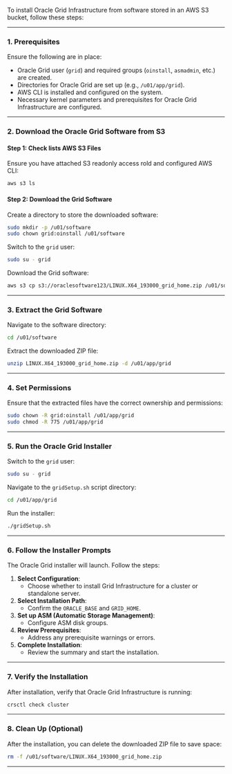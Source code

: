 To install Oracle Grid Infrastructure from software stored in an AWS S3 bucket, follow these steps:

---

### **1. Prerequisites**
Ensure the following are in place:
- Oracle Grid user (`grid`) and required groups (`oinstall`, `asmadmin`, etc.) are created.
- Directories for Oracle Grid are set up (e.g., `/u01/app/grid`).
- AWS CLI is installed and configured on the system.
- Necessary kernel parameters and prerequisites for Oracle Grid Infrastructure are configured.

---

### **2. Download the Oracle Grid Software from S3**

#### **Step 1: Check lists AWS S3  Files**
Ensure you have attached S3 readonly access rold and configured AWS CLI:
```bash
aws s3 ls
```

#### **Step 2: Download the Grid Software**
Create a directory to store the downloaded software:
```bash
sudo mkdir -p /u01/software
sudo chown grid:oinstall /u01/software
```

Switch to the `grid` user:
```bash
sudo su - grid
```

Download the Grid software:
```bash
aws s3 cp s3://oraclesoftware123/LINUX.X64_193000_grid_home.zip /u01/software/
```

---

### **3. Extract the Grid Software**
Navigate to the software directory:
```bash
cd /u01/software
```

Extract the downloaded ZIP file:
```bash
unzip LINUX.X64_193000_grid_home.zip -d /u01/app/grid
```

---

### **4. Set Permissions**
Ensure that the extracted files have the correct ownership and permissions:
```bash
sudo chown -R grid:oinstall /u01/app/grid
sudo chmod -R 775 /u01/app/grid
```

---

### **5. Run the Oracle Grid Installer**
Switch to the `grid` user:
```bash
sudo su - grid
```

Navigate to the `gridSetup.sh` script directory:
```bash
cd /u01/app/grid
```

Run the installer:
```bash
./gridSetup.sh
```

---

### **6. Follow the Installer Prompts**
The Oracle Grid installer will launch. Follow the steps:
1. **Select Configuration**:
   - Choose whether to install Grid Infrastructure for a cluster or standalone server.
2. **Select Installation Path**:
   - Confirm the `ORACLE_BASE` and `GRID_HOME`.
3. **Set up ASM (Automatic Storage Management)**:
   - Configure ASM disk groups.
4. **Review Prerequisites**:
   - Address any prerequisite warnings or errors.
5. **Complete Installation**:
   - Review the summary and start the installation.

---

### **7. Verify the Installation**
After installation, verify that Oracle Grid Infrastructure is running:
```bash
crsctl check cluster
```

---

### **8. Clean Up (Optional)**
After the installation, you can delete the downloaded ZIP file to save space:
```bash
rm -f /u01/software/LINUX.X64_193000_grid_home.zip
```

---
